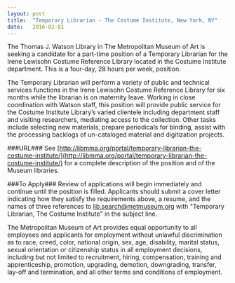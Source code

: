 ```yaml
---
layout: post
title:  "Temporary Librarian - The Costume Institute, New York, NY"
date:   2016-02-01
---
```


The Thomas J. Watson Library in The Metropolitan Museum of Art is seeking a candidate for a part-time position of a Temporary Librarian for the Irene Lewisohn Costume Reference Library located in the Costume Institute department. This is a four-day, 28 hours per week, position.
 
The Temporary Librarian will perform a variety of public and technical services functions in the Irene Lewisohn Costume Reference Library for six months while the librarian is on maternity leave. Working in close coordination with Watson staff, this position will provide public service for the Costume Institute Library’s varied clientele including department staff and visiting researchers, mediating access to the collection.  Other tasks include selecting new materials, prepare periodicals for binding, assist with the processing backlogs of un-cataloged material and digitization projects.

###URL###
See  [http://libmma.org/portal/temporary-librarian-the-costume-institute/](http://libmma.org/portal/temporary-librarian-the-costume-institute/) for a complete description of the position and of the Museum libraries.

###To Apply###
Review of applications will begin immediately and continue until the position is filled. Applicants should submit a cover letter indicating how they satisfy the requirements above, a resume, and the names of three references to [lib.search@metmuseum.org](mailto:lib.search@metmuseum.org) with "Temporary Librarian, The Costume Institute" in the subject line.

The Metropolitan Museum of Art provides equal opportunity to all employees and applicants for employment without unlawful discrimination as to race, creed, color, national origin, sex, age, disability, marital status, sexual orientation or citizenship status in all employment decisions, including but not limited to recruitment, hiring, compensation, training and apprenticeship, promotion, upgrading, demotion, downgrading, transfer, lay-off and termination, and all other terms and conditions of employment.

